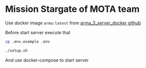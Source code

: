 # Mission Stargate of MOTA team

Use docker image `arma:latest` from [arma_3_server_docker github](https://github.com/AureProd/arma_3_server_docker)

Before start server execute that

```bash
cp .env.example .env

./setup.sh
```

And use docker-compose to start server
